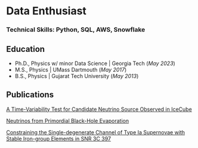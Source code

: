 # Data Enthusiast

### Technical Skills: Python, SQL, AWS, Snowflake

## Education
- Ph.D., Physics w/ minor Data Science | Georgia Tech (_May 2023_)								       		
- M.S., Physics	| UMass Dartmouth (_May 2017_)	 			        		
- B.S., Physics | Gujarat Tech University (_May 2013_)

## Publications
[A Time-Variability Test for Candidate Neutrino Source Observed in IceCube](https://arxiv.org/abs/2110.06294)

[Neutrinos from Primordial Black-Hole Evaporation](https://arxiv.org/abs/1908.05403)

[Constraining the Single-degenerate Channel of Type Ia Supernovae with Stable Iron-group Elements in SNR 3C 397](https://iopscience.iop.org/article/10.3847/1538-4357/aa7134)
